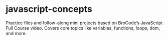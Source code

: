 # javascript-concepts
Practice files and follow-along mini projects based on BroCode’s JavaScript Full Course video. Covers core topics like variables, functions, loops, dom, and more.
